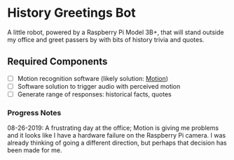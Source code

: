 # History Greetings Bot

A little robot, powered by a Raspberry Pi Model 3B+, that will stand outside my office and greet passers by with bits of history trivia and quotes.

## Required Components

- [ ] Motion recognition software (likely solution: [Motion](https://github.com/Motion-Project))
- [ ] Software solution to trigger audio with perceived motion
- [ ] Generate range of responses: historical facts, quotes

### Progress Notes

08-26-2019: A frustrating day at the office; Motion is giving me problems and it looks like I have a hardware failure on the Raspberry Pi camera. I was already thinking of going a different direction, but perhaps that decision has been made for me.
